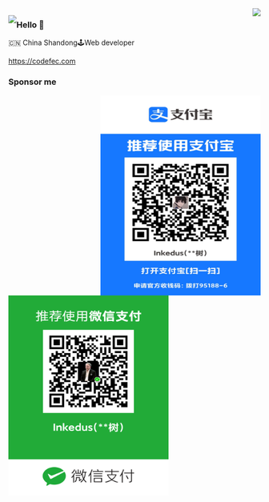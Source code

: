 <img align="right" src="https://bbs.vpsdie.com/w/users/github/zhuchunshu:readme/top-langs" />
<p><img align="left" src="https://bbs.vpsdie.com/w/users/github/zhuchunshu:readme" /></p>

### Hello 👋

🇨🇳 China Shandong🕹Web developer

https://codefec.com


### Sponsor me

<img width="320px" height="400px" align="right" src="./Collection/alipay.jpg" />
<p><img width="320px" height="400px" align="left" src="./Collection/wxpay.png" /></p>
